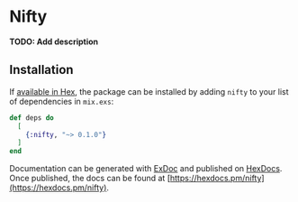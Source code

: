 # Nifty

**TODO: Add description**

## Installation

If [available in Hex](https://hex.pm/docs/publish), the package can be installed
by adding `nifty` to your list of dependencies in `mix.exs`:

```elixir
def deps do
  [
    {:nifty, "~> 0.1.0"}
  ]
end
```

Documentation can be generated with [ExDoc](https://github.com/elixir-lang/ex_doc)
and published on [HexDocs](https://hexdocs.pm). Once published, the docs can
be found at [https://hexdocs.pm/nifty](https://hexdocs.pm/nifty).

